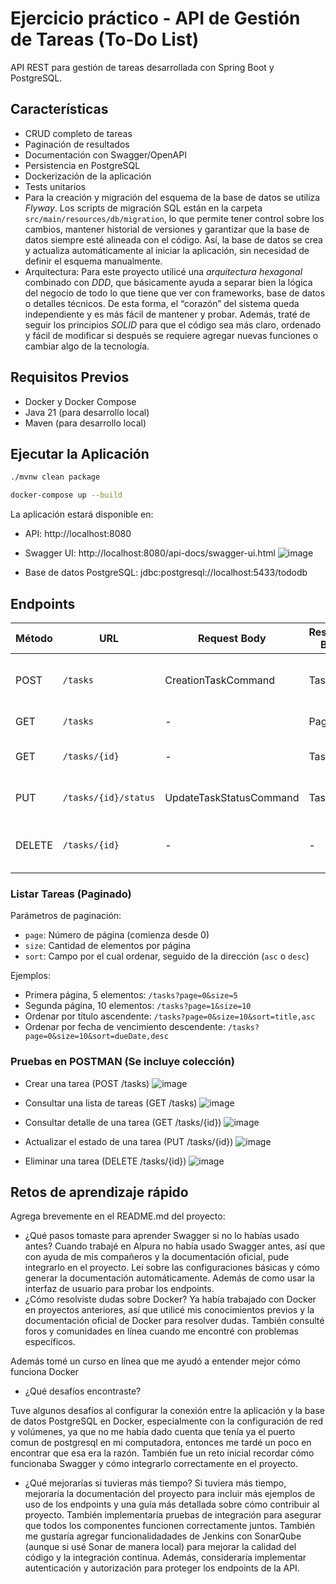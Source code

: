 # Ejercicio práctico - API de Gestión de Tareas (To-Do List)

API REST para gestión de tareas desarrollada con Spring Boot y PostgreSQL.

## Características

- CRUD completo de tareas
- Paginación de resultados
- Documentación con Swagger/OpenAPI
- Persistencia en PostgreSQL
- Dockerización de la aplicación
- Tests unitarios
- Para la creación y migración del esquema de la base de datos se utiliza *Flyway*. Los scripts de migración SQL están en la carpeta `src/main/resources/db/migration`, lo que permite tener control sobre los cambios, mantener historial de versiones y garantizar que la base de datos siempre esté alineada con el código. Así, la base de datos se crea y actualiza automáticamente al iniciar la aplicación, sin necesidad de definir el esquema manualmente.
- Arquitectura: Para este proyecto utilicé una *arquitectura hexagonal* combinado con *DDD*, que básicamente ayuda a separar bien la lógica del negocio de todo lo que tiene que ver con frameworks, base de datos o detalles técnicos.
  De esta forma, el “corazón” del sistema queda independiente y es más fácil de mantener y probar. Además, traté de seguir los principios *SOLID* para que el código sea más claro, ordenado y fácil de modificar si después se requiere agregar nuevas funciones o cambiar algo de la tecnología.

## Requisitos Previos

- Docker y Docker Compose
- Java 21 (para desarrollo local)
- Maven (para desarrollo local)

## Ejecutar la Aplicación

```bash
./mvnw clean package
```

```bash
docker-compose up --build
```

La aplicación estará disponible en:
- API: http://localhost:8080
- Swagger UI: http://localhost:8080/api-docs/swagger-ui.html
![image](https://github.com/user-attachments/assets/189cf7b7-a792-47bf-bdde-9b313544b15f)

- Base de datos PostgreSQL: jdbc:postgresql://localhost:5433/tododb

## Endpoints

| Método | URL                  | Request Body              | Response Body          | Códigos HTTP               | Descripción                       |
|--------|----------------------|---------------------------|------------------------|----------------------------|-----------------------------------|
| POST   | `/tasks`             | CreationTaskCommand       | Task                   | 201 (Created), 400 (Bad Request) | Crear tarea                      |
| GET    | `/tasks`             | -                         | Page<Task>             | 200 (OK)                   | Listar tareas (paginado)          |
| GET    | `/tasks/{id}`        | -                         | Task                   | 200 (OK), 404 (Not Found)  | Obtener tarea por ID              |
| PUT    | `/tasks/{id}/status` | UpdateTaskStatusCommand   | Task                   | 200 (OK), 404 (Not Found)  | Actualizar estado de tarea        |
| DELETE | `/tasks/{id}`        | -                         | -                      | 204 (No Content), 404 (Not Found) | Eliminar tarea               |

### Listar Tareas (Paginado)

Parámetros de paginación:
- `page`: Número de página (comienza desde 0)
- `size`: Cantidad de elementos por página
- `sort`: Campo por el cual ordenar, seguido de la dirección (`asc` o `desc`)

Ejemplos:
- Primera página, 5 elementos: `/tasks?page=0&size=5`
- Segunda página, 10 elementos: `/tasks?page=1&size=10`
- Ordenar por título ascendente: `/tasks?page=0&size=10&sort=title,asc`
- Ordenar por fecha de vencimiento descendente: `/tasks?page=0&size=10&sort=dueDate,desc`

### Pruebas en POSTMAN (Se incluye colección)

- Crear una tarea (POST /tasks)
  ![image](https://github.com/user-attachments/assets/11c41a03-4a8a-46d3-809c-637e0e93e2e3)

- Consultar una lista de tareas (GET /tasks)
  ![image](https://github.com/user-attachments/assets/248daab8-9e26-4927-96b0-920fb984f114)

- Consultar detalle de una tarea (GET /tasks/{id})
  ![image](https://github.com/user-attachments/assets/d88657eb-71e6-4828-9440-64529433715b)

- Actualizar el estado de una tarea (PUT /tasks/{id})
  ![image](https://github.com/user-attachments/assets/15eb2c0c-ee1f-43b6-b36e-709948c13d88)

- Eliminar una tarea (DELETE /tasks/{id})
  ![image](https://github.com/user-attachments/assets/88a9be23-6a94-47f4-950b-f6343072a230)


## Retos de aprendizaje rápido

Agrega brevemente en el README.md del proyecto:
- ¿Qué pasos tomaste para aprender Swagger si no lo habías usado antes?
Cuando trabajé en Alpura no había usado Swagger antes, así que con ayuda de mis compañeros y la documentación oficial, pude integrarlo en el proyecto. Leí sobre las configuraciones básicas y cómo generar la documentación automáticamente. Además de como usar la interfaz de usuario para probar los endpoints.
- ¿Cómo resolviste dudas sobre Docker?
Ya había trabajado con Docker en proyectos anteriores, así que utilicé mis conocimientos previos y la documentación oficial de Docker para resolver dudas. También consulté foros y comunidades en línea cuando me encontré con problemas específicos. 

Además tomé un curso en línea que me ayudó a entender mejor cómo funciona Docker 

- ¿Qué desafíos encontraste?

Tuve algunos desafíos al configurar la conexión entre la aplicación y la base de datos PostgreSQL en Docker, especialmente con la configuración de red y volúmenes, ya que no me había dado cuenta que tenía ya el puerto comun de postgresql en mi computadora, entonces me tardé un poco en encontrar que esa era la razón. También fue un reto inicial recordar cómo funcionaba Swagger y cómo integrarlo correctamente en el proyecto.
- ¿Qué mejorarías si tuvieras más tiempo?
Si tuviera más tiempo, mejoraría la documentación del proyecto para incluir más ejemplos de uso de los endpoints y una guía más detallada sobre cómo contribuir al proyecto. También implementaría pruebas de integración para asegurar que todos los componentes funcionen correctamente juntos. También me gustaría agregar funcionalidadades de Jenkins con SonarQube (aunque si usé Sonar de manera local) para mejorar la calidad del código y la integración continua. Además, consideraría implementar autenticación y autorización para proteger los endpoints de la API.
